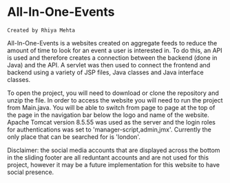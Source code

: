 # All-In-One-Events
    Created by Rhiya Mehta

All-In-One-Events is a websites created on aggregate feeds to reduce the amount of time to look for an event a user is interested in. To do this, an API is used and therefore creates a connection between the backend (done in Java) and the API. A servlet was then used to connect the frontend and backend using a variety of JSP files, Java classes and Java interface classes.

To open the project, you will need to download or clone the repository and unzip the file. In order to access the website you will need to run the project from Main.java. You will be able to switch from page to page at the top of the page in the navigation bar below the logo and name of the website. Apache Tomcat version 8.5.55 was used as the server and the login roles for authentications was set to 'manager-script,admin,jmx'. Currently the only place that can be searched for is 'london'.

Disclaimer: the social media accounts that are displayed across the bottom in the sliding footer are all reduntant accounts and are not used for this project, however it may be a future implementation for this website to have social presence.
